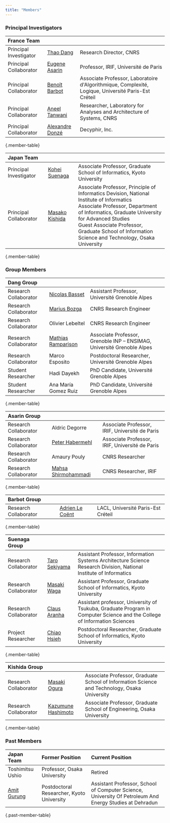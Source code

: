 ```yaml
---
title: "Members"
---
```


### Principal Investigators

| France Team            |                      |  |
|:-----------------------|:---------------------|:-|
| Principal Investigator | [Thao Dang]          | Research Director, CNRS
| Principal Collaborator | [Eugene Asarin]      | Professor, IRIF, Université de Paris
| Principal Collaborator | [Benoît Barbot]      | Associate Professor, Laboratoire d'Algorithmique, Complexité, Logique, Université Paris-Est Créteil
| Principal Collaborator | [Aneel Tanwani]      | Researcher, Laboratory for Analyses and Architecture of Systems, CNRS
| Principal Collaborator | [Alexandre Donzé]    | Decyphir, Inc.
{.member-table}


| Japan Team             |                      |  |
|:-----------------------|:---------------------|:-|
| Principal Investigator | [Kohei Suenaga]      | Associate Professor, Graduate School of Informatics, Kyoto University
| Principal Collaborator | [Masako Kishida]     | Associate Professor, Principle of Informatics Devision, National Institute of Informatics <br/> Associate Professor, Department of Informatics, Graduate University for Advanced Studies <br/> Guest Associate Professor, Graduate School of Information Science and Technology, Osaka University
{.member-table}


### Group Members

| Dang Group             |                       |  |
|:-----------------------|:----------------------|:-|
| Research Collaborator  | [Nicolas Basset]      | Assistant Professor, Université Grenoble Alpes
| Research Collaborator  | [Marius Bozga]        | CNRS Research Engineer
| Research Collaborator  | Olivier Lebeltel      | CNRS Research Engineer
| Research Collaborator  | [Mathias Ramparison]  | Associate Professor, Grenoble INP – ENSIMAG, Université Grenoble Alpes
| Research Collaborator  | Marco Esposito        | Postdoctoral Researcher, Université Grenoble Alpes
| Student Researcher     | Hadi Dayekh           | PhD Candidate, Université Grenoble Alpes
| Student Researcher     | Ana María Gomez Ruiz  | PhD Candidate, Université Grenoble Alpes
{.member-table}


| Asarin Group           |                       |  |
|:-----------------------|:----------------------|:-|
| Research Collaborator  | Aldric Degorre        | Associate Professor, IRIF, Université de Paris
| Research Collaborator  | [Peter Habermehl]     | Associate Professor, IRIF, Université de Paris
| Research Collaborator  | Amaury Pouly          | CNRS Researcher
| Research Collaborator  | [Mahsa Shirmohammadi] | CNRS Researcher, IRIF
{.member-table}


| Barbot Group           |                       |  |
|:-----------------------|:----------------------|:-|
| Research Collaborator  | [Adrien Le Coënt]     | LACL, Université Paris-Est Créteil
{.member-table}


| Suenaga Group          |                       |  |
|:-----------------------|:----------------------|:-|
| Research Collaborator  | [Taro Sekiyama]       | Assistant Professor, Information Systems Architecture Science Research Division, National Institute of Informatics
| Research Collaborator  | [Masaki Waga]         | Assistant Professor, Graduate School of Informatics, Kyoto University
| Research Collaborator  | [Claus Aranha]        | Assistant professor, University of Tsukuba, Graduate Program in Computer Science and the College of Information Sciences
| Project Researcher     | [Chiao Hsieh]         | Postdoctoral Researcher, Graduate School of Informatics, Kyoto University
{.member-table}


| Kishida Group          |                       |  |
|:-----------------------|:----------------------|:-|
| Research Collaborator  | [Masaki Ogura]        | Associate Professor, Graduate School of Information Science and Technology, Osaka University
| Research Collaborator  | [Kazumune Hashimoto]  | Associate Professor, Graduate School of Engineering, Osaka University
{.member-table}


[Thao Dang]: http://www-verimag.imag.fr/PEOPLE/Thao.Dang/
[Eugene Asarin]: https://www.irif.fr/~asarin/
[Benoît Barbot]: http://lacl.fr/~barbot/
[Aneel Tanwani]: https://homepages.laas.fr/atanwani/
[Alexandre Donzé]: http://www.decyphir.com/
[Kohei Suenaga]: https://www.fos.kuis.kyoto-u.ac.jp/~ksuenaga/index.html
[Masako Kishida]: http://research.nii.ac.jp/~kishida/index.html
[Nicolas Basset]: http://www-verimag.imag.fr/~bassetni/
[Marius Bozga]: http://www-verimag.imag.fr/~bozga/
[Mathias Ramparison]: https://lipn.univ-paris13.fr/~ramparison/

[Peter Habermehl]: https://www.irif.fr/~haberm/
[Mahsa Shirmohammadi]: https://www.irif.fr/~mahsa/
[Adrien Le Coënt]: https://adrienlecoent.github.io/
[Taro Sekiyama]: https://researchmap.jp/t-sekiym/?lang=en
[Masaki Waga]: https://maswag.github.io/
[Claus Aranha]: http://conclave.cs.tsukuba.ac.jp/
[Chiao Hsieh]: https://hc825b.github.io
[Masaki Ogura]: https://masakiogura.com/index.html
[Kazumune Hashimoto]: https://sites.google.com/view/kazumunehashimotoengpageupdate/home


### Past Members

| Japan Team       | Former Position                           | Current Position |
|:-----------------|:------------------------------------------|:-|
| Toshimitsu Ushio | Professor, Osaka University               | Retired
| [Amit Gurung]    | Postdoctoral Researcher, Kyoto University | Assistant Professor, School of Computer Science, University Of Petroleum And Energy Studies at Dehradun
{.past-member-table}

[Amit Gurung]: https://sites.google.com/site/amitgurung777/home
